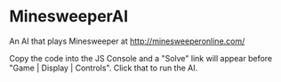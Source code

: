 # MinesweeperAI

An AI that plays Minesweeper at http://minesweeperonline.com/

Copy the code into the JS Console and a "Solve" link will appear before "Game | Display | Controls". Click that to run the AI.
